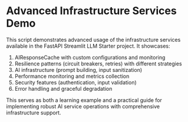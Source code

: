 # Advanced Infrastructure Services Demo

This script demonstrates advanced usage of the infrastructure services available in the
FastAPI Streamlit LLM Starter project. It showcases:

1. AIResponseCache with custom configurations and monitoring
2. Resilience patterns (circuit breakers, retries) with different strategies
3. AI infrastructure (prompt building, input sanitization)
4. Performance monitoring and metrics collection
5. Security features (authentication, input validation)
6. Error handling and graceful degradation

This serves as both a learning example and a practical guide for implementing
robust AI service operations with comprehensive infrastructure support.
